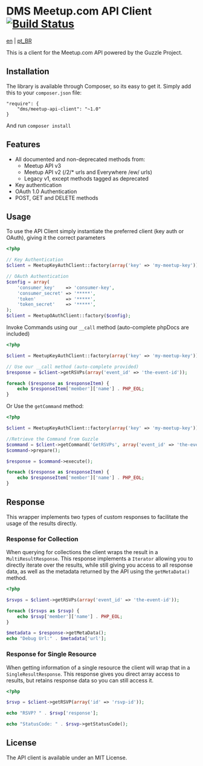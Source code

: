 DMS Meetup.com API Client [![Build Status](https://travis-ci.org/rdohms/meetup-api-client.png?branch=master)](https://travis-ci.org/rdohms/meetup-api-client)
=========================

[en](https://github.com/rdohms/meetup-api-client/blob/master/README.md) | [pt_BR](https://github.com/rdohms/meetup-api-client/blob/master/README_pt_BR.md)

This is a client for the Meetup.com API powered by the Guzzle Project.

## Installation

The library is available through Composer, so its easy to get it. Simply add this to your `composer.json` file:

    "require": {
        "dms/meetup-api-client": "~1.0"
    }
    
And run `composer install`

## Features

* All documented and non-deprecated methods from:
    * Meetup API v3
    * Meetup API v2 (/2/* urls and Everywhere /ew/ urls)
    * Legacy v1, except methods tagged as deprecated
* Key authentication
* OAuth 1.0 Authentication
* POST, GET and DELETE methods

## Usage
    
To use the API Client simply instantiate the preferred client (key auth or OAuth), giving it the correct parameters

```php
<?php

// Key Authentication
$client = MeetupKeyAuthClient::factory(array('key' => 'my-meetup-key'));

// OAuth Authentication
$config = array(
    'consumer_key'    => 'consumer-key',
    'consumer_secret' => '*****',
    'token'           => '*****',
    'token_secret'    => '*****',
);
$client = MeetupOAuthClient::factory($config);
```

Invoke Commands using our `__call` method (auto-complete phpDocs are included)

```php
<?php 

$client = MeetupKeyAuthClient::factory(array('key' => 'my-meetup-key'));

// Use our __call method (auto-complete provided)
$response = $client->getRSVPs(array('event_id' => 'the-event-id'));

foreach ($response as $responseItem) {
    echo $responseItem['member']['name'] . PHP_EOL;
}
``` 
Or Use the `getCommand` method:

```php
<?php 

$client = MeetupKeyAuthClient::factory(array('key' => 'my-meetup-key'));

//Retrieve the Command from Guzzle
$command = $client->getCommand('GetRSVPs', array('event_id' => 'the-event-id'));
$command->prepare();

$response = $command->execute();

foreach ($response as $responseItem) {
    echo $responseItem['member']['name'] . PHP_EOL;
}
```

## Response

This wrapper implements two types of custom responses to facilitate the usage of the results directly.

### Response for Collection

When querying for collections the client wraps the result in a `MultiResultResponse`. This response implements a `Iterator` allowing you to directly iterate over the results, while still giving you access to all response data, as well as the metadata returned by the API using the `getMetaData()` method.

```php
<?php

$rsvps = $client->getRSVPs(array('event_id' => 'the-event-id'));

foreach ($rsvps as $rsvp) {
    echo $rsvp['member']['name'] . PHP_EOL;
}

$metadata = $response->getMetaData();
echo "Debug Url:" . $metadata['url'];
```

### Response for Single Resource

When getting information of a single resource the client will wrap that in a `SingleResultResponse`. This response gives you direct array access to results, but retains response data so you can still access it.

```php
<?php

$rsvp = $client->getRSVP(array('id' => 'rsvp-id'));

echo "RSVP? " . $rsvp['response'];

echo "StatusCode: " . $rsvp->getStatusCode();
```

## License

The API client is available under an MIT License.
